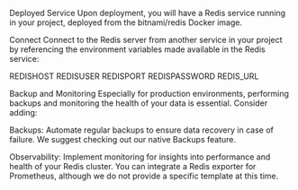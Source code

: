 Deployed Service
Upon deployment, you will have a Redis service running in your project, deployed from the bitnami/redis Docker image.

Connect
Connect to the Redis server from another service in your project by referencing the environment variables made available in the Redis service:

REDISHOST
REDISUSER
REDISPORT
REDISPASSWORD
REDIS_URL


Backup and Monitoring
Especially for production environments, performing backups and monitoring the health of your data is essential. Consider adding:

Backups: Automate regular backups to ensure data recovery in case of failure. We suggest checking out our native Backups feature.

Observability: Implement monitoring for insights into performance and health of your Redis cluster. You can integrate a Redis exporter for Prometheus, although we do not provide a specific template at this time.

